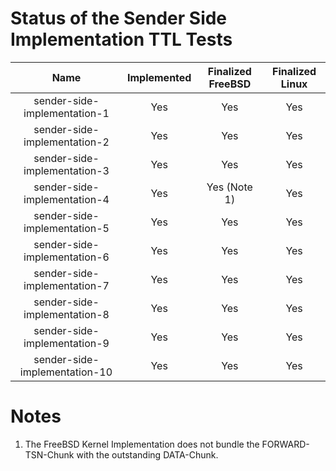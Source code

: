 # Status of the Sender Side Implementation TTL Tests

| Name                                           | Implemented   | Finalized FreeBSD   | Finalized Linux   |
| :--------------------------------------------: | :-----------: | :-----------------: | :---------------: |
| sender-side-implementation-1                   | Yes           | Yes                 | Yes               |
| sender-side-implementation-2                   | Yes           | Yes                 | Yes               |
| sender-side-implementation-3                   | Yes           | Yes                 | Yes               |
| sender-side-implementation-4                   | Yes           | Yes (Note 1)        | Yes               |
| sender-side-implementation-5                   | Yes           | Yes                 | Yes               |
| sender-side-implementation-6                   | Yes           | Yes                 | Yes               |
| sender-side-implementation-7                   | Yes           | Yes                 | Yes               |
| sender-side-implementation-8                   | Yes           | Yes                 | Yes               |
| sender-side-implementation-9                   | Yes           | Yes                 | Yes               |
| sender-side-implementation-10                  | Yes           | Yes                 | Yes               |

# Notes
1) The FreeBSD Kernel Implementation does not bundle the FORWARD-TSN-Chunk with the outstanding DATA-Chunk.
